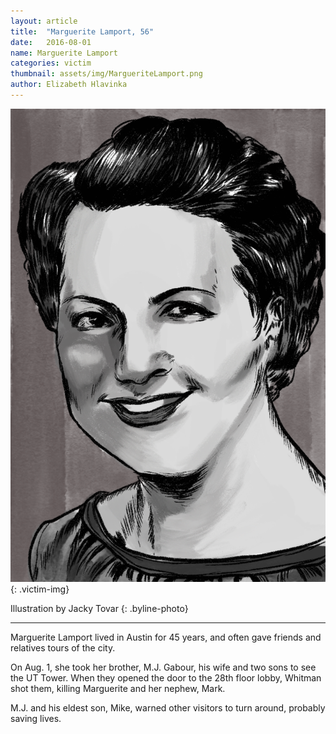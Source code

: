 ```yaml
---
layout: article
title:  "Marguerite Lamport, 56"
date:   2016-08-01
name: Marguerite Lamport
categories: victim
thumbnail: assets/img/MargueriteLamport.png
author: Elizabeth Hlavinka
---
```

![Margeurite Lamport](assets/img/MargueriteLamport.png)
{: .victim-img}

Illustration by Jacky Tovar
{: .byline-photo}

<hr>

Marguerite Lamport lived in Austin for 45 years, and often gave friends and relatives tours of the city.

On Aug. 1, she took her brother, M.J. Gabour, his wife and two sons to see the UT Tower. When they opened the door to the 28th floor lobby, Whitman shot them, killing Marguerite and her nephew, Mark. 

M.J. and his eldest son, Mike, warned other visitors to turn around, probably saving lives.